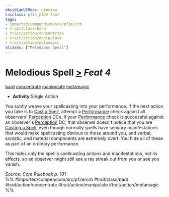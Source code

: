 ```yaml
---
obsidianUIMode: preview
cssclass: pf2e,pf2e-feat
tags:
- imported/compendium/src/pf2e/crb
- trait/class/bard
- trait/action/concentrate
- trait/action/manipulate
- trait/action/metamagic
aliases: ["Melodious Spell"]
---
```

# Melodious Spell  [>](chapter-9-playing-the-game.md#Actions "Single Action") *Feat 4*  
[bard](rules/traits/bard.md)  [concentrate](concentrate.md)  [manipulate](manipulate.md)  [metamagic](metamagic.md)  

- **Activity** Single Action

You subtly weave your spellcasting into your performance. If the next action you take is to [Cast a Spell](cast-a-spell.md), attempt a [Performance](../skills.md#Performance) check against all observers' [Perception](../skills.md#Perception) DCs. If your [Performance](../skills.md#Performance) check is successful against an observer's [Perception](../skills.md#Perception) DC, that observer doesn't notice that you are [Casting a Spell](cast-a-spell.md), even though normally spells have sensory manifestations that would make spellcasting obvious to those around you, and verbal, somatic, and material components are extremely overt. You hide all of these as part of an ordinary performance.

This hides only the spell's spellcasting actions and manifestations, not its effects, so an observer might still see a ray streak out from you or see you vanish.

*Source: Core Rulebook p. 101*  
%% #imported/compendium/src/pf2e/crb #trait/class/bard #trait/action/concentrate #trait/action/manipulate #trait/action/metamagic %%